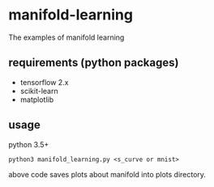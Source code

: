# manifold-learning
The examples of manifold learning

## requirements (python packages)
- tensorflow 2.x
- scikit-learn
- matplotlib

## usage
python 3.5+
```shell
python3 manifold_learning.py <s_curve or mnist>
```
above code saves plots about manifold into plots directory.

